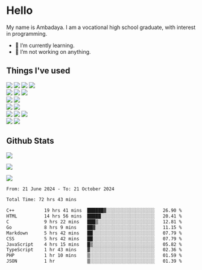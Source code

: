 # Hello

My name is Ambadaya. I am a vocational high school graduate, with interest in programming.

- 🌱 I’m currently learning.
- 🔭 I’m not working on anything.

## Things I've used
<p>
  <img src="https://img.shields.io/badge/HTML5-E34F26?style=for-the-badge&logo=html5&logoColor=white" />
  <img src="https://img.shields.io/badge/CSS-1572B6?style=for-the-badge&logo=css3&logoColor=white" />
  <img src="https://img.shields.io/badge/JavaScript-323330?style=for-the-badge&logo=javascript&logoColor=F7DF1E" />
  <img src="https://img.shields.io/badge/C%23-5C2D91?style=for-the-badge&logo=csharp&logoColor=white" />
  <br />
  <img src="https://img.shields.io/badge/Express%20js-000000?style=for-the-badge&logo=express&logoColor=white" />
  <img src="https://img.shields.io/badge/Jest-C21325?style=for-the-badge&logo=jest&logoColor=white" />
  <img src="https://img.shields.io/badge/React-61DAFB?logo=react&logoColor=000&style=for-the-badge">
  <br />
  <img src="https://img.shields.io/badge/Sass-CC6699?style=for-the-badge&logo=sass&logoColor=white" />
  <img src="https://img.shields.io/badge/Tailwind%20CSS-06B6D4?logo=tailwindcss&logoColor=fff&style=for-the-badge" />
  <br />
  <img src="https://img.shields.io/badge/SQL%20Server-CC2927?style=for-the-badge&logo=microsoft%20sql%20server&logoColor=white" />
  <img src="https://img.shields.io/badge/Apache-D22128?style=for-the-badge&logo=Apache&logoColor=white" />
  <br />
  <img src="https://img.shields.io/badge/Node%20js-339933?style=for-the-badge&logo=nodedotjs&logoColor=white" />
  <img src="https://img.shields.io/badge/pnpm-yellow?style=for-the-badge&logo=pnpm&logoColor=white" />
  <img src="https://img.shields.io/badge/GIT-E44C30?style=for-the-badge&logo=git&logoColor=white" />
  <br />
  <img src="https://img.shields.io/badge/VSCode-0078D4?style=for-the-badge&logo=visual%20studio%20code&logoColor=white" />
  <img src="https://img.shields.io/badge/Visual_Studio-5C2D91?style=for-the-badge&logo=visual%20studio&logoColor=white" />
</p>

## Github Stats
![](https://komarev.com/ghpvc/?username=vorkey&color=41B883&style=for-the-badge)

![](https://github-readme-stats.vercel.app/api?username=vorkey&show_icons=true&theme=vue-dark&include_all_commits=true&count_private=true)

![](https://github-readme-stats.vercel.app/api/top-langs/?username=vorkey&theme=vue-dark&count_private=true&langs_count=6&size_weight=0.75&count_weight=0.25&layout=compact)

<!-- 
- 👯 I’m looking to collaborate on ... 
- 🤔 I’m looking for help with ...
- 💬 Ask me about ...
- 📫 How to reach me: ...
- 😄 Pronouns: ...
- ⚡ Fun fact: ... -->

<!--START_SECTION:waka-->

```txt
From: 21 June 2024 - To: 21 October 2024

Total Time: 72 hrs 43 mins

C++           19 hrs 41 mins  ██████▓░░░░░░░░░░░░░░░░░░   26.90 %
HTML          14 hrs 56 mins  █████░░░░░░░░░░░░░░░░░░░░   20.41 %
C             9 hrs 22 mins   ███▒░░░░░░░░░░░░░░░░░░░░░   12.81 %
Go            8 hrs 9 mins    ██▓░░░░░░░░░░░░░░░░░░░░░░   11.15 %
Markdown      5 hrs 42 mins   ██░░░░░░░░░░░░░░░░░░░░░░░   07.79 %
CSS           5 hrs 42 mins   ██░░░░░░░░░░░░░░░░░░░░░░░   07.79 %
JavaScript    4 hrs 15 mins   █▒░░░░░░░░░░░░░░░░░░░░░░░   05.82 %
TypeScript    1 hr 43 mins    ▓░░░░░░░░░░░░░░░░░░░░░░░░   02.36 %
PHP           1 hr 10 mins    ▒░░░░░░░░░░░░░░░░░░░░░░░░   01.59 %
JSON          1 hr            ▒░░░░░░░░░░░░░░░░░░░░░░░░   01.39 %
```

<!--END_SECTION:waka-->
